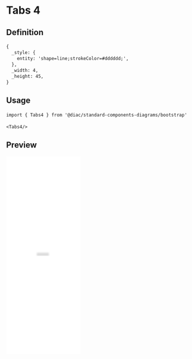 # Tabs 4

## Definition

```
{
  _style: { 
    entity: 'shape=line;strokeColor=#dddddd;',
  },
  _width: 4,
  _height: 45,
}
```

## Usage

```
import { Tabs4 } from '@diac/standard-components-diagrams/bootstrap'

<Tabs4/>
```

## Preview

<img src="./tabs-4.png" width="200"/>
